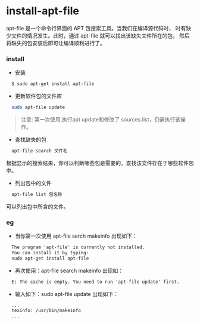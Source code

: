 install-apt-file
================

apt-file 是一个命令行界面的 APT 包搜索工具。当我们在编译源代码时，
时有缺少文件的情况发生。此时，通过 apt-file 就可以找出该缺失文件所在的包，
然后将缺失的包安装后即可让编译顺利进行了。

### install

* 安装  

```sh
  $ sudo apt-get install apt-file
```

* 更新软件包的文件库  

```sh
  sudo apt-file update
```

  > 注意: 第一次使用,执行apt update和修改了 sources.list，仍需执行该操作。

* 查找缺失的包  

```sh
  apt-file search 文件名
```
  根据显示的搜索结果，你可以判断哪些包是需要的。查找该文件存在于哪些软件包中。

* 列出包中的文件  

```sh
  apt-file list 包名称
```

  可以列出包中所含的文件。

### eg

* 当你第一次使用 apt-file serch makeinfo 出现如下：  

```txt
  The program 'apt-file' is currently not installed.
  You can install it by typing:
  sudo apt-get install apt-file
```

* 再次使用：apt-file search makeinfo 出现如：  

```txt
  E: The cache is empty. You need to run 'apt-file update' first.
```

* 输入如下：sudo apt-file update 出现如下：  

```txt
  ...
  texinfo: /usr/bin/makeinfo
  ...
```

